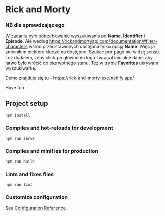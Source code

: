 # Rick and Morty
### NB dla sprawdzającego
W zadaniu było potrzebowanie wyszukiwania po **Name**, **Identifier** i **Episode**.
Ale według https://rickandmortyapi.com/documentation/#filter-characters  wśród przedstawionych dostępna tylko opcją **Name**.
Więc ja zmieniłem niektóre klucze na dostępne.
Szukać per page nie widzę sensu.
Też dodałem, żeby click po głównemu logo zwracał iniciałne dane, aby łatwo było wrócić do pierwotnego stanu.
Też w trybie **Favorites** ukrywam wyszukiwarkę.
 
Demo znajduje się tu - https://rick-and-morty-exe.netlify.app/

Have fun.

## Project setup
```
npm install
```

### Compiles and hot-reloads for development
```
npm run serve
```

### Compiles and minifies for production
```
npm run build
```

### Lints and fixes files
```
npm run lint
```

### Customize configuration
See [Configuration Reference](https://cli.vuejs.org/config/).
